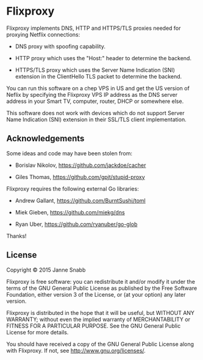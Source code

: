 Flixproxy
=========

Flixproxy implements DNS, HTTP and HTTPS/TLS proxies needed for proxying
Netflix connections:

 - DNS proxy with spoofing capability.

 - HTTP proxy which uses the "Host:" header to determine the backend.

 - HTTPS/TLS proxy which uses the Server Name Indication (SNI) extension
   in the ClientHello TLS packet to determine the backend.

You can run this software on a chep VPS in US and get the US version of
Neflix by specifying the Flixproxy VPS IP address as the DNS server address
in your Smart TV, computer, router, DHCP or somewhere else.

This software does not work with devices which do not support Server Name
Indication (SNI) extension in their SSL/TLS client implementation.


Acknowledgements
----------------

Some ideas and code may have been stolen from:

- Borislav Nikolov, https://github.com/jackdoe/cacher

- Giles Thomas, https://github.com/gpjt/stupid-proxy

Flixproxy requires the following external Go libraries:

- Andrew Gallant, https://github.com/BurntSushi/toml

- Miek Gieben, https://github.com/miekg/dns

- Ryan Uber, https://github.com/ryanuber/go-glob

Thanks!


License
-------

Copyright © 2015 Janne Snabb <snabb AT epipe.com>

Flixproxy is free software: you can redistribute it and/or modify
it under the terms of the GNU General Public License as published by
the Free Software Foundation, either version 3 of the License, or
(at your option) any later version.

Flixproxy is distributed in the hope that it will be useful,
but WITHOUT ANY WARRANTY; without even the implied warranty of
MERCHANTABILITY or FITNESS FOR A PARTICULAR PURPOSE. See the
GNU General Public License for more details.

You should have received a copy of the GNU General Public License
along with Flixproxy. If not, see <http://www.gnu.org/licenses/>.

